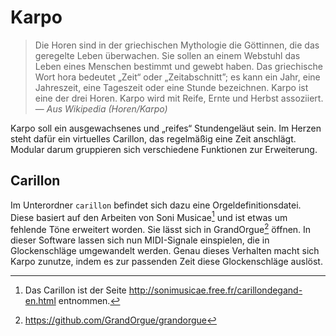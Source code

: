 # Karpo

> Die Horen sind in der griechischen Mythologie die Göttinnen, die das geregelte
> Leben überwachen. Sie sollen an einem Webstuhl das Leben eines Menschen
> bestimmt und gewebt haben. Das griechische Wort hora bedeutet „Zeit“ oder
> „Zeitabschnitt”; es kann ein Jahr, eine Jahreszeit, eine Tageszeit oder eine
> Stunde bezeichnen.
> Karpo ist eine der drei Horen. Karpo wird mit Reife, Ernte und Herbst
> assoziiert.
> — *Aus Wikipedia (Horen/Karpo)*

Karpo soll ein ausgewachsenes und „reifes“ Stundengeläut sein. Im Herzen steht
dafür ein virtuelles Carillon, das regelmäßig eine Zeit anschlägt. Modular darum
gruppieren sich verschiedene Funktionen zur Erweiterung.

## Carillon
Im Unterordner `carillon` befindet sich dazu eine Orgeldefinitionsdatei. Diese
basiert auf den Arbeiten von Soni Musicae[^sonimusicae] und ist etwas um
fehlende Töne erweitert worden. Sie lässt sich in GrandOrgue[^grandorgue]
öffnen. In dieser Software lassen sich nun MIDI-Signale einspielen, die in
Glockenschläge umgewandelt werden. Genau dieses Verhalten macht sich Karpo
zunutze, indem es zur passenden Zeit diese Glockenschläge auslöst.

[^sonimusicae]: Das Carillon ist der Seite
  http://sonimusicae.free.fr/carillondegand-en.html entnommen.
[^grandorgue]: https://github.com/GrandOrgue/grandorgue

